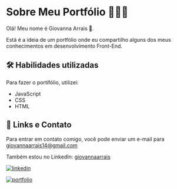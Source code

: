 # Sobre Meu Portfólio 🚀🚀🚀

Olá! Meu nome é Giovanna Arrais 👋.

Está é a ideia de um portfólio onde eu compartilho alguns dos meus conhecimentos em desenvolvimento Front-End.


## 🛠 Habilidades utilizadas
Para fazer o portifólio, utilizei:
- JavaScript
- CSS
- HTML



## 🔗 Links e Contato
Para entrar em contato comigo, você pode enviar um e-mail para giovannaarrais14@gmail.com

Também estou no LinkedIn: [giovannaarrais](https://www.linkedin.com/in/giovannaarrais/)

[![linkedin](https://img.shields.io/badge/linkedin-0A66C2?style=for-the-badge&logo=linkedin&logoColor=white)](https://www.linkedin.com/in/giovannaarrais/)

 
[![portfolio](https://img.shields.io/badge/my_portfolio-000?style=for-the-badge&logo=ko-fi&logoColor=white)](https://giovannaarrais.github.io/portifolio/)
